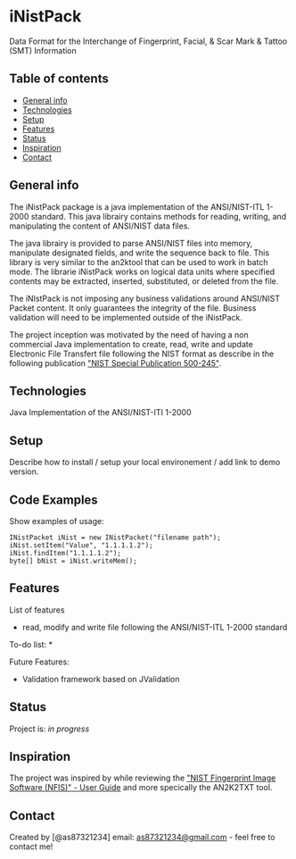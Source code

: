 # iNistPack

Data Format for the Interchange of Fingerprint, Facial, &amp; Scar Mark &amp; Tattoo (SMT) Information

## Table of contents
* [General info](#general-info)
* [Technologies](#technologies)
* [Setup](#setup)
* [Features](#features)
* [Status](#status)
* [Inspiration](#inspiration)
* [Contact](#contact)

## General info

The iNistPack package is a java implementation of the ANSI/NIST-ITL 1-2000 standard. This java librairy contains methods  for reading, writing, and manipulating the content of ANSI/NIST data files. 

The java librairy is provided to parse ANSI/NIST files into memory, manipulate designated fields, and write the sequence back to file. This library is very similar to the an2ktool that can be used to work in batch mode. The librarie iNistPack works on logical data units where specified contents may be extracted, inserted, substituted, or deleted from the file.

The iNIstPack is not imposing any business validations around ANSI/NIST Packet content. It only guarantees the integrity of the file. Business validation will need to be implemented outside of the iNistPack.

The project inception was motivated by the need of having a non commercial Java implementation to create, read, write and update Electronic File Transfert file following the NIST format as describe in the following publication ["NIST Special Publication 500-245"](https://www.nist.gov/system/files/documents/itl/ansi/sp500-245-a16.pdf).

## Technologies
Java Implementation of the ANSI/NIST-ITI 1-2000

## Setup
Describe how to install / setup your local environement / add link to demo version.

## Code Examples
Show examples of usage:

```
INistPacket iNist = new INistPacket("filename path");
iNist.setItem("Value", "1.1.1.1.2");
iNist.findItem("1.1.1.1.2");
byte[] bNist = iNist.writeMem();
```

## Features
List of features 
* read, modify and write file following the ANSI/NIST-ITL 1-2000 standard

To-do list:
* 

Future Features:

* Validation framework based on JValidation

## Status
Project is: _in progress_

## Inspiration
The project was inspired by while reviewing the ["NIST Fingerprint Image Software (NFIS)" - User Guide](https://www.govinfo.gov/content/pkg/GOVPUB-C13-207080ee482017f6266cfac32d4efd16/pdf/GOVPUB-C13-207080ee482017f6266cfac32d4efd16.pdf) and more specically the AN2K2TXT tool.

## Contact
Created by [@as87321234]  email: as87321234@gmail.com  - feel free to contact me!


